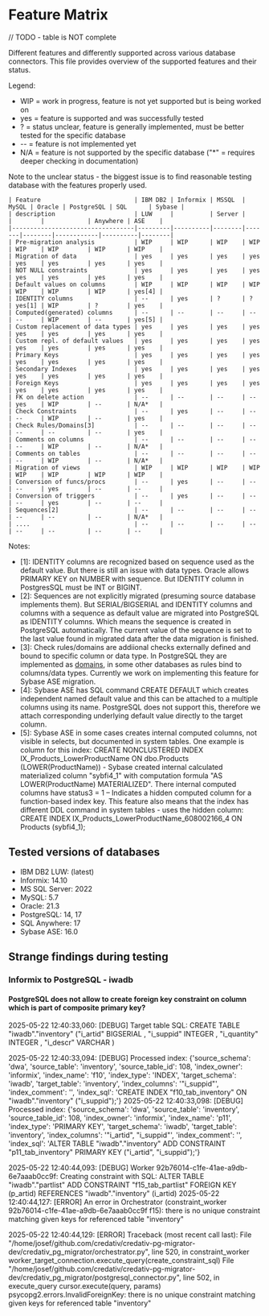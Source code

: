 # Feature Matrix

// TODO - table is NOT complete

Different features and differently supported across various database connectors. This file provides overview of the supported features and their status.

Legend:

- WIP = work in progress, feature is not yet supported but is being worked on
- yes = feature is supported and was successfully tested
- ? = status unclear, feature is generally implemented, must be better tested for the specific database
- -- = feature is not implemented yet
- N/A = feature is not supported by the specific database ("\*" = requires deeper checking in documentation)

Note to the unclear status - the biggest issue is to find reasonable testing database with the features properly used.

```
| Feature                          | IBM DB2 | Informix | MSSQL  | MySQL | Oracle | PostgreSQL | SQL      | Sybase |
| description                      | LUW     |          | Server |       |        |            | Anywhere | ASE    |
|----------------------------------|---------|----------|--------|-------|--------|------------|----------|--------|
| Pre-migration analysis           | WIP     | WIP      | WIP    | WIP   | WIP    | WIP        | WIP      | WIP    |
| Migration of data                | yes     | yes      | yes    | yes   | yes    | yes        | yes      | yes    |
| NOT NULL constraints             | yes     | yes      | yes    | yes   | yes    | yes        | yes      | yes    |
| Default values on columns        | WIP     | WIP      | WIP    | WIP   | WIP    | WIP        | WIP      | yes[4] |
| IDENTITY columns                 | --      | yes      | ?      | ?     | yes[1] | WIP        | ?        | yes    |
| Computed(generated) columns      | --      | --       | --     | --    | --     | WIP        | --       | yes[5] |
| Custom replacement of data types | yes     | yes      | yes    | yes   | yes    | yes        | yes      | yes    |
| Custom repl. of default values   | yes     | yes      | yes    | yes   | yes    | yes        | yes      | yes    |
| Primary Keys                     | yes     | yes      | yes    | yes   | yes    | yes        | yes      | yes    |
| Secondary Indexes                | yes     | yes      | yes    | yes   | yes    | yes        | yes      | yes    |
| Foreign Keys                     | yes     | yes      | yes    | yes   | yes    | yes        | yes      | yes    |
| FK on delete action              | --      | --       | --     | --    | yes    | WIP        | --       | N/A*   |
| Check Constraints                | --      | yes      | --     | --    | --     | WIP        | --       | yes    |
| Check Rules/Domains[3]           | --      | --       | --     | --    | --     | --         | --       | yes    |
| Comments on columns              | --      | --       | --     | --    | --     | WIP        | --       | N/A*   |
| Comments on tables               | --      | --       | --     | --    | --     | WIP        | --       | N/A*   |
| Migration of views               | WIP     | WIP      | WIP    | WIP   | WIP    | WIP        | WIP      | WIP    |
| Conversion of funcs/procs        | --      | yes      | --     | --    | --     | yes        | --       | --     |
| Conversion of triggers           | --      | yes      | --     | --    | --     | yes        | --       | --     |
| Sequences[2]                     | --      | --       | --     | --    | --     | --         | --       | N/A*   |
| ....                             | --      | --       | --     | --    | --     | --         | --       | --     |

```

Notes:

- [1]: IDENTITY columns are recognized based on sequence used as the default value. But there is still an issue with data types. Oracle allows PRIMARY KEY on NUMBER with sequence. But IDENTITY column in PostgresSQL must be INT or BIGINT.
- [2]: Sequences are not explicitly migrated (presuming source database implements them). But SERIAL/BIGSERIAL and IDENTITY columns and columns with a sequence as default value are migrated into PostgreSQL as IDENTITY columns. Which means the sequence is created in PostgreSQL automatically. The current value of the sequence is set to the last value found in migrated data after the data migration is finished.
- [3]: Check rules/domains are addiional checks externally defined and bound to specific column or data type. In PostgreSQL they are implemented as [domains](https://www.postgresql.org/docs/current/sql-createdomain.html), in some other databases as rules bind to columns/data types. Currently we work on implementing this feature for Sybase ASE migration.
- [4]: Sybase ASE has SQL command CREATE DEFAULT which creates independent named default value and this can be attached to a multiple columns using its name. PostgreSQL does not support this, therefore we attach corresponding underlying default value directly to the target column.
- [5]: Sybase ASE in some cases creates internal computed columns, not visible in selects, but documented in system tables. One example is column for this index: CREATE NONCLUSTERED INDEX IX_Products_LowerProductName ON dbo.Products (LOWER(ProductName)) - Sybase created internal calculated materialized column "sybfi4_1" with computation formula "AS LOWER(ProductName) MATERIALIZED". There internal computed columns have status3 = 1 – Indicates a hidden computed column for a function-based index key. This feature also means that the index has different DDL command in system tables - uses the hidden column: CREATE INDEX IX_Products_LowerProductName_608002166_4 ON Products (sybfi4_1);

## Tested versions of databases

- IBM DB2 LUW: (latest)
- Informix: 14.10
- MS SQL Server: 2022
- MySQL: 5.7
- Oracle: 21.3
- PostgreSQL: 14, 17
- SQL Anywhere: 17
- Sybase ASE: 16.0

## Strange findings during testing

### Informix to PostgreSQL - iwadb

#### PostgreSQL does not allow to create foreign key constraint on column which is part of composite primary key?

2025-05-22 12:40:33,060: [DEBUG] Target table SQL: CREATE TABLE "iwadb"."inventory" ("i_artid" BIGSERIAL , "i_suppid" INTEGER , "i_quantity" INTEGER , "i_descr" VARCHAR )

2025-05-22 12:40:33,094: [DEBUG] Processed index: {'source_schema': 'dwa', 'source_table': 'inventory', 'source_table_id': 108, 'index_owner': 'informix', 'index_name': 'f10', 'index_type': 'INDEX', 'target_schema': 'iwadb', 'target_table': 'inventory', 'index_columns': '"i_suppid"', 'index_comment': '', 'index_sql': 'CREATE INDEX "f10_tab_inventory" ON "iwadb"."inventory" ("i_suppid");'}
2025-05-22 12:40:33,098: [DEBUG] Processed index: {'source_schema': 'dwa', 'source_table': 'inventory', 'source_table_id': 108, 'index_owner': 'informix', 'index_name': 'p11', 'index_type': 'PRIMARY KEY', 'target_schema': 'iwadb', 'target_table': 'inventory', 'index_columns': '"i_artid", "i_suppid"', 'index_comment': '', 'index_sql': 'ALTER TABLE "iwadb"."inventory" ADD CONSTRAINT "p11_tab_inventory" PRIMARY KEY ("i_artid", "i_suppid");'}

2025-05-22 12:40:44,093: [DEBUG] Worker 92b76014-c1fe-41ae-a9db-6e7aaab0cc9f: Creating constraint with SQL: ALTER TABLE "iwadb"."partlist" ADD CONSTRAINT "f15_tab_partlist" FOREIGN KEY (p_artid) REFERENCES "iwadb"."inventory" (i_artid)
2025-05-22 12:40:44,127: [ERROR] An error in Orchestrator (constraint_worker 92b76014-c1fe-41ae-a9db-6e7aaab0cc9f f15): there is no unique constraint matching given keys for referenced table "inventory"

2025-05-22 12:40:44,129: [ERROR] Traceback (most recent call last):
File "/home/josef/github.com/credativ/credativ-pg-migrator-dev/credativ_pg_migrator/orchestrator.py", line 520, in constraint_worker
worker_target_connection.execute_query(create_constraint_sql)
File "/home/josef/github.com/credativ/credativ-pg-migrator-dev/credativ_pg_migrator/postgresql_connector.py", line 502, in execute_query
cursor.execute(query, params)
psycopg2.errors.InvalidForeignKey: there is no unique constraint matching given keys for referenced table "inventory"
